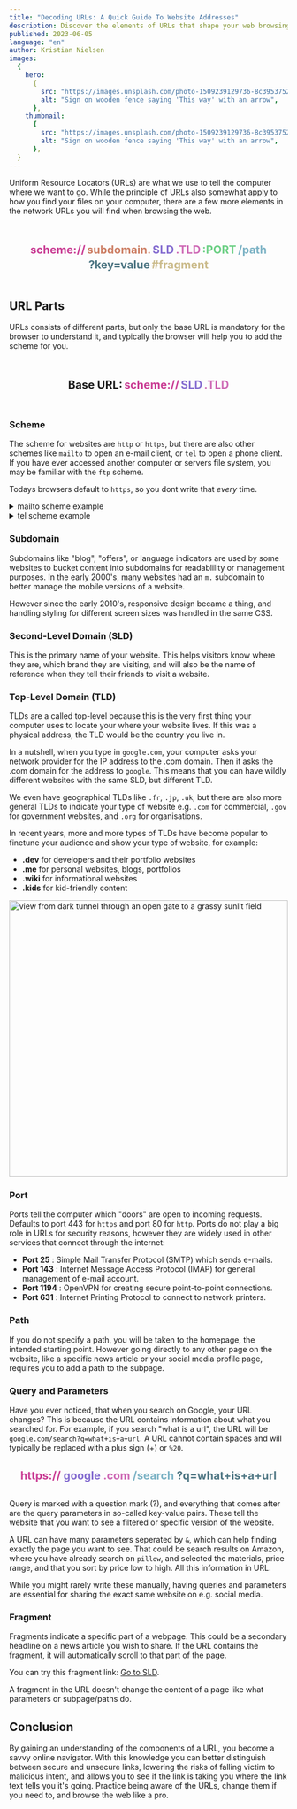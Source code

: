 ```yaml
---
title: "Decoding URLs: A Quick Guide To Website Addresses"
description: Discover the elements of URLs that shape your web browsing experience. We look into what information is in a URL, making it easier for you to understand where a link is taking you before you click it.
published: 2023-06-05
language: "en"
author: Kristian Nielsen
images:
  {
    hero:
      {
        src: "https://images.unsplash.com/photo-1509239129736-8c395375220d?ixlib=rb-4.0.3&ixid=M3wxMjA3fDB8MHxwaG90by1wYWdlfHx8fGVufDB8fHx8fA%3D%3D&auto=format&fit=crop&w=1740&q=12",
        alt: "Sign on wooden fence saying 'This way' with an arrow",
      },
    thumbnail:
      {
        src: "https://images.unsplash.com/photo-1509239129736-8c395375220d?ixlib=rb-4.0.3&ixid=M3wxMjA3fDB8MHxwaG90by1wYWdlfHx8fGVufDB8fHx8fA%3D%3D&auto=format&fit=crop&w=1740&q=12",
        alt: "Sign on wooden fence saying 'This way' with an arrow",
      },
  }
---
```


Uniform Resource Locators (URLs) are what we use to tell the computer where we want to go. While the principle of URLs also somewhat apply to how you find your files on your computer, there are a few more elements in the network URLs you will find when browsing the web.

<div class="url-example">
  <p>
    <a href="#scheme" class="scheme">scheme://</a>
    <a href="#subdomain" class="subdomain">subdomain.</a>
    <a href="#second-level-domain-sld" class="sld">SLD</a>
    <a href="#top-level-domain-tld" class="tld">.TLD</a>
    <a href="#port" class="port">:PORT</a>
    <a href="#path" class="path">/path</a>
    <a href="#query-and-parameters" class="params">?key=value</a>
    <a href="#fragment" class="fragment">#fragment</a>
  </p>
</div>

## URL Parts

URLs consists of different parts, but only the base URL is mandatory for the browser to understand it, and typically the browser will help you to add the scheme for you.

<div class="url-example">
  <p>
    Base URL: 
    <a href="#scheme" class="scheme">scheme://</a>
    <a href="#second-level-domain-sld" class="sld">SLD</a>
    <a href="#top-level-domain-tld" class="tld">.TLD</a>
    </p>
</div>

### Scheme

The scheme for websites are `http` or `https`, but there are also other schemes like `mailto` to open an e-mail client, or `tel` to open a phone client. If you have ever accessed another computer or servers file system, you may be familiar with the `ftp` scheme.

Todays browsers default to `https`, so you dont write that _every_ time.

<details><summary>mailto scheme example</summary><a href="mailto:myname@gmail.com">mailto:myname@gmail.com</a></details>
<details><summary>tel scheme example</summary><a href="tel:+1 123456789">tel:+1 123456789</a></details>

### Subdomain

Subdomains like "blog", "offers", or language indicators are used by some websites to bucket content into subdomains for readablility or management purposes. In the early 2000's, many websites had an `m.` subdomain to better manage the mobile versions of a website.

However since the early 2010's, responsive design became a thing, and handling styling for different screen sizes was handled in the same CSS.

### Second-Level Domain (SLD)

This is the primary name of your website. This helps visitors know where they are, which brand they are visiting, and will also be the name of reference when they tell their friends to visit a website.

### Top-Level Domain (TLD)

TLDs are a called top-level because this is the very first thing your computer uses to locate your where your website lives. If this was a physical address, the TLD would be the country you live in.

In a nutshell, when you type in `google.com`, your computer asks your network provider for the IP address to the .com domain. Then it asks the .com domain for the address to `google`. This means that you can have wildly different websites with the same SLD, but different TLD.

We even have geographical TLDs like `.fr`, `.jp`, `.uk`, but there are also more general TLDs to indicate your type of website e.g. `.com` for commercial, `.gov` for government websites, and `.org` for organisations.

In recent years, more and more types of TLDs have become popular to finetune your audience and show your type of website, for example:

- **.dev** for developers and their portfolio websites
- **.me** for personal websites, blogs, portfolios
- **.wiki** for informational websites
- **.kids** for kid-friendly content

<img src="https://images.unsplash.com/photo-1530406472580-81dc39c4babe?ixlib=rb-4.0.3&ixid=M3wxMjA3fDB8MHxwaG90by1wYWdlfHx8fGVufDB8fHx8fA%3D%3D&auto=format&fit=crop&w=1692&q=12" alt="view from dark tunnel through an open gate to a grassy sunlit field" style="width: 100%; object-fit: cover; max-height: 500px;" />

### Port

Ports tell the computer which "doors" are open to incoming requests. Defaults to port 443 for `https` and port 80 for `http`.
Ports do not play a big role in URLs for security reasons, however they are widely used in other services that connect through the internet:

- **Port 25** : Simple Mail Transfer Protocol (SMTP) which sends e-mails.
- **Port 143** : Internet Message Access Protocol (IMAP) for general management of e-mail account.
- **Port 1194** : OpenVPN for creating secure point-to-point connections.
- **Port 631** : Internet Printing Protocol to connect to network printers.

### Path

If you do not specify a path, you will be taken to the homepage, the intended starting point. However going directly to any other page on the website, like a specific news article or your social media profile page, requires you to add a path to the subpage.

### Query and Parameters

Have you ever noticed, that when you search on Google, your URL changes?
This is because the URL contains information about what you searched for. For example, if you search "what is a url", the URL will be `google.com/search?q=what+is+a+url`. A URL cannot contain spaces and will typically be replaced with a plus sign (+) or `%20`.

<div class="url-example">
  <a href="https://google.com/search?q=what+is+a+url" target="_blank" style="justify-self:center;">
    <span class="scheme">https://</span>
    <span class="sld">google</span>
    <span class="tld">.com</span>
    <span class="path">/search</span>
    <span class="params">?q=what+is+a+url</span>
  </a>
</div>

Query is marked with a question mark (?), and everything that comes after are the query parameters in so-called key-value pairs. These tell the website that you want to see a filtered or specific version of the website.

A URL can have many parameters seperated by `&`, which can help finding exactly the page you want to see. That could be search results on Amazon, where you have already search on `pillow`, and selected the materials, price range, and that you sort by price low to high. All this information in URL.

While you might rarely write these manually, having queries and parameters are essential for sharing the exact same website on e.g. social media.

### Fragment

Fragments indicate a specific part of a webpage. This could be a secondary headline on a news article you wish to share. If the URL contains the fragment, it will automatically scroll to that part of the page.

You can try this fragment link: <a href="#second-level-domain-sld">Go to SLD</a>.

A fragment in the URL doesn't change the content of a page like what parameters or subpage/paths do.

## Conclusion

By gaining an understanding of the components of a URL, you become a savvy online navigator.
With this knowledge you can better distinguish between secure and unsecure links, lowering the risks of falling victim to malicious intent, and allows you to see if the link is taking you where the link text tells you it's going.
Practice being aware of the URLs, change them if you need to, and browse the web like a pro.

<style lang="scss">
  .url-example {
    display: grid; 
    margin: 30px 0; 
    font-size: 20px;
    font-weight: 700; 
    max-width: 100%;

    @media (max-width: 700px) {
      font-size: 10px;
      }

    & p {
      display: flex; 
      justify-content: center; 
      align-self: center; 
      gap: 3px;
      flex-wrap: wrap;
      font-size: inherit;
    }
    
    & a {
      text-decoration: none;
      font-size: inherit;
    }
  }

  .scheme {
    color: #c93b93;
  }

  .subdomain {
    color: #cd7f65;
  }  

  .sld {
    color: #856dd0;
  }

  .tld {
    color: #ce69b5;
  }
  
  .path {
    color:#7db3c5;
  }
  
  .params {
    color:#4e7683;
  }

  .fragment {
    color:#cbbb8b;
  }

  .port {
    color:#6dd085;
  }
</style>
